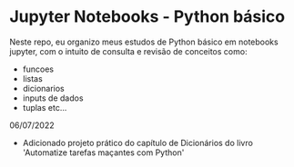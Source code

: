 # Jupyter Notebooks - Python básico
Neste repo, eu organizo meus estudos de Python básico em notebooks jupyter,
com o intuito de consulta e revisão de conceitos como:
- funcoes
- listas
- dicionarios
- inputs de dados
- tuplas
etc...

06/07/2022
- Adicionado projeto prático do capítulo de Dicionários do livro 'Automatize tarefas maçantes com Python'
